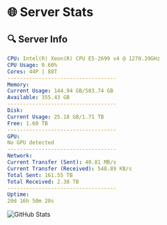 # 🌐 Server Stats
## 🔍 Server Info
```yaml
CPU: Intel(R) Xeon(R) CPU E5-2699 v4 @ 1270.39GHz
CPU Usage: 0.60%
Cores: 44P | 88T
-----------------------------------
Memory:
Current Usage: 144.94 GB/503.74 GB
Available: 355.43 GB
-----------------------------------
Disk:
Current Usage: 25.18 GB/1.71 TB
Free: 1.60 TB
-----------------------------------
GPU:
No GPU detected
-----------------------------------
Network:
Current Transfer (Sent): 40.81 MB/s
Current Transfer (Received): 548.89 KB/s
Total Sent: 161.55 TB
Total Received: 2.38 TB
-----------------------------------
Uptime:
20d 16h 50m 20s
```
![GitHub Stats](https://img.shields.io/badge/Updated-2025-02-28_15:33:38-blue)